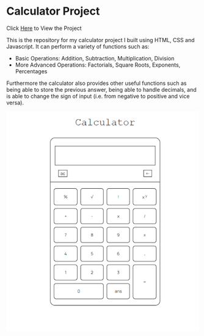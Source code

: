 # Calculator Project

Click [Here](dvelazq1.github.io/calculatorProject/) to View the Project

This is the repository for my calculator project I built using HTML, CSS and Javascript. It can perform a variety of functions such as:

* Basic Operations: Addition, Subtraction, Multiplication, Division
* More Advanced Operations: Factorials, Square Roots, Exponents, Percentages

Furthermore the calculator also provides other useful functions such as being able to store the previous answer, being able to handle decimals, and is able to change the sign of input (i.e. from negative to positive and vice versa).

![Landing Page Project](/images/projectScreenshot.png)
